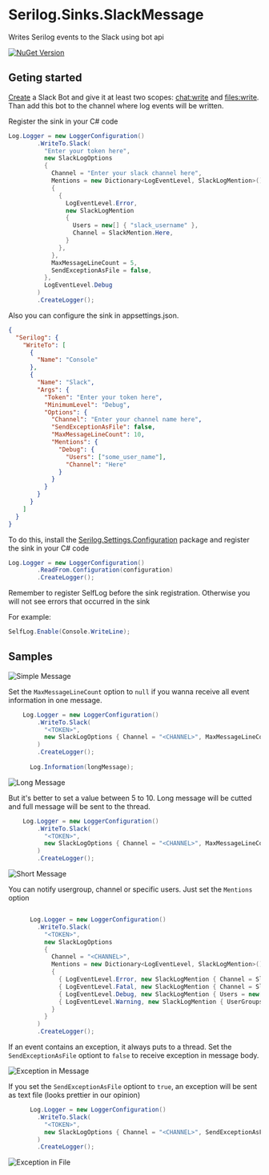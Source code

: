 # Serilog.Sinks.SlackMessage

Writes Serilog events to the Slack using bot api

[![NuGet Version](https://img.shields.io/nuget/v/Serilog.Sinks.SlackMessage.svg?style=flat)](https://www.nuget.org/packages/Serilog.Sinks.SlackMessage/)
## Geting started

[Create](https://api.slack.com/bot-users#getting-started) a Slack Bot and give it at least two scopes: [chat:write](https://api.slack.com/scopes/chat:write) and [files:write](https://api.slack.com/scopes/files:write). Than add this bot to the channel where log events will be written.

Register the sink in your C# code

```csharp
Log.Logger = new LoggerConfiguration()
        .WriteTo.Slack(
          "Enter your token here",
          new SlackLogOptions
          {
            Channel = "Enter your slack channel here",
            Mentions = new Dictionary<LogEventLevel, SlackLogMention>()
            {
              {
                LogEventLevel.Error,
                new SlackLogMention
                {
                  Users = new[] { "slack_username" },
                  Channel = SlackMention.Here,
                }
              },
            },
            MaxMessageLineCount = 5,
            SendExceptionAsFile = false,
          },
          LogEventLevel.Debug
        )
        .CreateLogger();
```

Also you can configure the sink in appsettings.json.

```json
{
  "Serilog": {
    "WriteTo": [
      {
        "Name": "Console"
      },
      {
        "Name": "Slack",
        "Args": {
          "Token": "Enter your token here",
          "MinimumLevel": "Debug",
          "Options": {
            "Channel": "Enter your channel name here",
            "SendExceptionAsFile": false,
            "MaxMessageLineCount": 10,
            "Mentions": {
              "Debug": {
                "Users": ["some_user_name"],
                "Channel": "Here"
              }
            }
          }
        }
      }
    ]
  }
}
```

To do this, install the [Serilog.Settings.Configuration](https://www.nuget.org/packages/Serilog.Settings.Configuration) package and register the sink in your C# code

```csharp
Log.Logger = new LoggerConfiguration()
        .ReadFrom.Configuration(configuration)
        .CreateLogger();
```

Remember to register SelfLog before the sink registration. Otherwise you will not see errors that occurred in the sink

For example:

```csharp
SelfLog.Enable(Console.WriteLine);
```

## Samples

![Simple Message](/assets/sample1.bmp)

Set the `MaxMessageLineCount` option to `null` if you wanna receive all event information in one message. 
```csharp
    Log.Logger = new LoggerConfiguration()
        .WriteTo.Slack(
          "<TOKEN>",
          new SlackLogOptions { Channel = "<CHANNEL>", MaxMessageLineCount = null }
        )
        .CreateLogger();
    
      Log.Information(longMessage);
```

![Long Message](/assets/long_message.bmp)


But it's better to set a value between 5 to 10. Long message will be cutted and full message will be sent to the thread.

```csharp
    Log.Logger = new LoggerConfiguration()
        .WriteTo.Slack(
          "<TOKEN>",
          new SlackLogOptions { Channel = "<CHANNEL>", MaxMessageLineCount = 5 }
        )
        .CreateLogger();
```

![Short Message](/assets/short_message.bmp)


You can notify usergroup, channel or specific users. Just set the `Mentions` option
```csharp

      Log.Logger = new LoggerConfiguration()
        .WriteTo.Slack(
          "<TOKEN>",
          new SlackLogOptions
          {
            Channel = "<CHANNEL>", 
            Mentions = new Dictionary<LogEventLevel, SlackLogMention>()
            {
              { LogEventLevel.Error, new SlackLogMention { Channel = SlackMention.Here } },
              { LogEventLevel.Fatal, new SlackLogMention { Channel = SlackMention.Channel } },
              { LogEventLevel.Debug, new SlackLogMention { Users = new[] { "<USERNAME>" }, UserGroups = new[] { "<USER_GROUP1>" }} },
              { LogEventLevel.Warning, new SlackLogMention { UserGroups = new[] { "<USER_GROUP2>" }} },
            }
          }
        )
        .CreateLogger();
```

If an event contains an exception, it always puts to a thread. Set the `SendExceptionAsFile` optiont to `false` to receive exception in message body.
 
![Exception in Message](/assets/exception_in_code_block.bmp)

If you set the `SendExceptionAsFile` optiont to `true`, an exception will be sent as text file (looks prettier in our opinion)

```csharp
      Log.Logger = new LoggerConfiguration()
        .WriteTo.Slack(
          "<TOKEN>",
          new SlackLogOptions { Channel = "<CHANNEL>", SendExceptionAsFile = true }
        )
        .CreateLogger();
```

![Exception in File](/assets/exception_in_file.bmp)